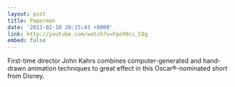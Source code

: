 ```yaml
---
layout: post
title: Paperman
date: '2013-02-10 20:15:43 +0000'
link: http://youtube.com/watch?v=Fpe99ci_C8g
embed: false
---
```

First-time director John Kahrs combines computer-generated and hand-drawn animation techniques to great effect in this Oscar®-nominated short from Disney.